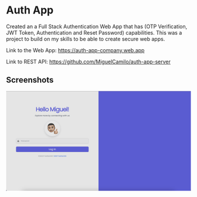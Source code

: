 
# Auth App

Created an a Full Stack Authentication Web App that has (OTP Verification, JWT Token, Authentication and Reset Password) capabilities. This was a project to build on my skills to be able to create secure web apps.


Link to the Web App: https://auth-app-company.web.app

Link to REST API: https://github.com/MiguelCamilo/auth-app-server
## Screenshots

![App Screenshot](./public/images/README.png)

